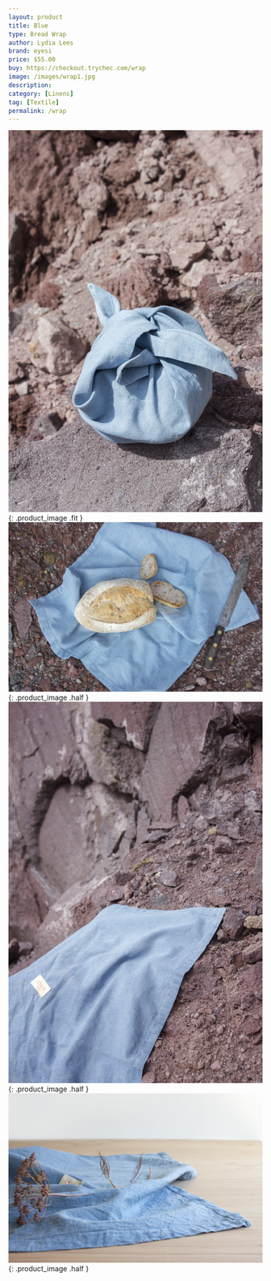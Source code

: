 ```yaml
---
layout: product
title: Blue
type: Bread Wrap
author: Lydia Lees
brand: eyesi
price: $55.00
buy: https://checkout.trychec.com/wrap
image: /images/wrap1.jpg
description:
category: [Linens]
tag: [Textile]
permalink: /wrap
---
```

![](/images/wrap2.jpg){: .product_image .fit }
![](/images/wrap3.jpg){: .product_image .half }
![](/images/wrap4.jpg){: .product_image .half }
![](/images/wrap5.jpg){: .product_image .half }
